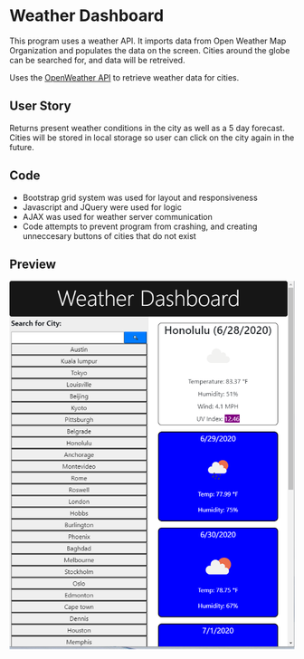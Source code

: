 # Weather Dashboard

This program uses a weather API. It imports data from Open Weather Map Organization and populates the data on the screen. Cities around the globe can be searched for, and data will be retreived.

Uses the [OpenWeather API](https://openweathermap.org/api) to retrieve weather data for cities. 

## User Story

Returns present weather conditions in the city as well as a 5 day forecast. Cities will be stored in local storage so user can click on the city again in the future. 

## Code

- Bootstrap grid system was used for layout and responsiveness
- Javascript and JQuery were used for logic 
- AJAX was used for weather server communication
- Code attempts to prevent program from crashing, and creating unneccesary buttons of cities that do not exist


## Preview

![Image](Assets/wthr.png)





